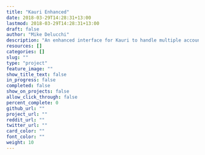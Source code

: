 ```yaml
---
title: "Kauri Enhanced"
date: 2018-03-29T14:28:31+13:00
lastmod: 2018-03-29T14:28:31+13:00
draft: false
author: "Mike Delucchi"
description: "An enhanced interface for Kauri to handle multiple accounts, pin numbers, recurring payments and other functions which you’d be used to seeing inside a banking application."
resources: []
categories: []
slug: ""
type: "project"
feature_image: ""
show_title_text: false
in_progress: false
completed: false
show_on_projects: false
allow_click_through: false
percent_complete: 0
github_url: ""
project_url: ""
reddit_url: ""
twitter_url: ""
card_color: ""
font_color: ""
weight: 10
---
```

